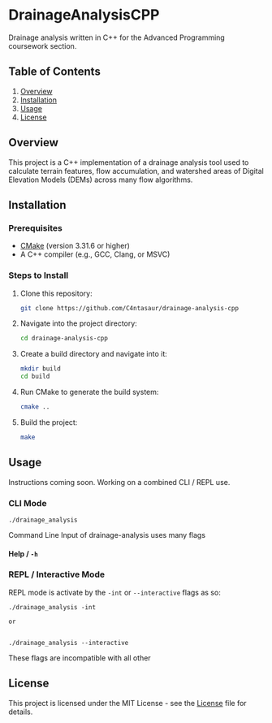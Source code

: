 # DrainageAnalysisCPP

Drainage analysis written in C++ for the Advanced Programming coursework section.

## Table of Contents

1. [Overview](#overview)
2. [Installation](#installation)
3. [Usage](#usage)
4. [License](#license)

## Overview

This project is a C++ implementation of a drainage analysis tool used to calculate terrain features, flow accumulation, and watershed areas of Digital Elevation Models (DEMs) across many flow algorithms.

## Installation

### Prerequisites

- [CMake](https://cmake.org/install/) (version 3.31.6 or higher)
- A C++ compiler (e.g., GCC, Clang, or MSVC)

### Steps to Install

1. Clone this repository:

    ```bash
    git clone https://github.com/C4ntasaur/drainage-analysis-cpp

2. Navigate into the project directory:

    ```bash
    cd drainage-analysis-cpp

3. Create a build directory and navigate into it:

    ```bash
    mkdir build
    cd build

4. Run CMake to generate the build system:

    ```bash
    cmake ..
    ```

5. Build the project:

    ```bash
    make

## Usage

Instructions coming soon. Working on a combined CLI / REPL use.

### CLI Mode

    
    ./drainage_analysis

Command Line Input of  drainage-analysis uses many flags

#### Help / `-h`

### REPL / Interactive Mode

REPL mode is activate by the `-int` or `--interactive` flags as so:

    
    ./drainage_analysis -int

    or

    
    ./drainage_analysis --interactive

These flags are incompatible with all other 

## License

This project is licensed under the MIT License - see the [License](LICENSE) file for details.
